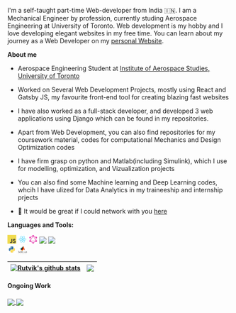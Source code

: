 I'm a self-taught part-time Web-developer from India 🇮🇳. I am a Mechanical Engineer by profession, currently studing Aerospace Engineering at University of Toronto. Web development is my hobby and I love developing elegant websites in my free time. You can learn about my journey as a Web Developer on my [personal Website](https://Rutvik-Solanki.ml).


**About me**

- Aerospace Engineering Student at [Institute of Aerospace Studies, University of Toronto](https://www.utias.utoronto.ca//)

- Worked on Several Web Development Projects, mostly using React and Gatsby JS, my favourite front-end tool for creating blazing fast websites

- I have also worked as a full-stack developer, and developed 3 web applications using Django which can be found in my repositories.

- Apart from Web Development, you can also find repositories for my coursework material, codes for computational Mechanics and Design Optimization codes

- I have firm grasp on python and Matlab(including Simulink), which I use for modelling, optimization, and Vizualization projects 

- You can also find some Machine learning and Deep Learning codes, whcih I have ulized for Data Analytics in my traineeship and internship prjects

- 💬 It would be great if I could network with you [here](https://rutvik-solanki.ml/contact)



**Languages and Tools:**  

<code><img height="20" src="https://raw.githubusercontent.com/github/explore/80688e429a7d4ef2fca1e82350fe8e3517d3494d/topics/javascript/javascript.png"></code>
<code><img height="20" src="https://raw.githubusercontent.com/github/explore/80688e429a7d4ef2fca1e82350fe8e3517d3494d/topics/react/react.png"></code>
<code><img height="20" src="https://raw.githubusercontent.com/github/explore/5c058a388828bb5fde0bcafd4bc867b5bb3f26f3/topics/graphql/graphql.png"></code>
<code><img height="20" src="https://images.ctfassets.net/42myiudv0u8b/6rkOXCpyvuekYIgy6U6gGu/ea5dbe70e522413ef48b97c6e949a7d6/1_t5EnAu3eSWJA0rmZ9v3xuw.png"></code>
<code><img height="20" src="https://ih1.redbubble.net/image.399557482.5366/flat,550x550,075,f.jpg"></code>    
<code><img height="20" src="https://raw.githubusercontent.com/github/explore/80688e429a7d4ef2fca1e82350fe8e3517d3494d/topics/python/python.png"></code>
<code><img height="20" src="https://raw.githubusercontent.com/github/explore/80688e429a7d4ef2fca1e82350fe8e3517d3494d/topics/matlab/matlab.png"></code>


| <a href="https://github.com/rutvikrj26"><img align="center" src="https://github-readme-stats.vercel.app/api?username=rutvikrj26&show_icons=true&include_all_commits=true&theme=buefy&hide_border=true" alt="Rutvik's github stats" /></a> |<img align="center" src="https://github-readme-stats.vercel.app/api/top-langs/?username=rutvikrj26&layout=compact&theme=buefy&hide_border=true" /></a> |
| ------------- | ------------- |

 #### Ongoing Work


<a href="https://github.com/Rutvikrj26/portfolio">
  <img align="center" src="https://github-readme-stats.vercel.app/api/pin/?username=rutvikrj26&repo=themechcafe&theme=buefy" />
</a>

<a href="https://github.com/Rutvikrj26/themechcafe">
  <img align="center" src="https://github-readme-stats.vercel.app/api/pin/?username=rutvikrj26&repo=themechcafe&theme=buefy" />
</a>

<br />
<br />

